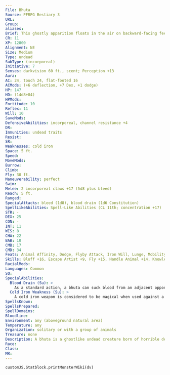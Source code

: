 ```yaml
---
File: Bhuta
Source: PFRPG Bestiary 3
URL: 
Group: 
aliases: 
Brief: This ghostly apparition floats in the air on backward-facing feet. Its hands end in sharp talons, and its eyes glow with blue fire.
CR: 11
XP: 12800
Alignment: NE
Size: Medium
Type: undead
SubType: (incorporeal)
Initiative: 7
Senses: darkvision 60 ft., scent; Perception +13
Aura: 
AC: 24, touch 24, flat-footed 16
ACMods: (+6 deflection, +7 Dex, +1 dodge)
HP: 147
HD: (14d8+84)
HPMods: 
Fortitude: 10
Reflex: 11
Will: 10
SaveMods: 
DefensiveAbilities: incorporeal, channel resistance +4
DR: 
Immunities: undead traits
Resist: 
SR: 
Weaknesses: cold iron
Space: 5 ft.
Speed: 
MoveMods: 
Burrow: 
Climb: 
Fly: 30 ft.
Maneuverability: perfect
Swim: 
Melee: 2 incorporeal claws +17 (5d8 plus bleed)
Reach: 5 ft.
Ranged: 
SpecialAttacks: bleed (1d8), blood drain (1d6 Constitution)
SpellLikeAbilities: Spell-Like Abilities (CL 11th; concentration +17)  At Will-animal trance (DC 18), speak with animals, veil (self only, as animal with backward feet; DC 22)  3/day-charm animal (DC 17)  1/day-magic jar (animals only, DC 21)
STR: -
DEX: 25
CON: -
INT: 11
WIS: 8
CHA: 22
BAB: 10
CMB: 17
CMD: 34
Feats: Animal Affinity, Dodge, Flyby Attack, Iron Will, Lunge, Mobility, Stealthy
Skills: Bluff +16, Escape Artist +9, Fly +15, Handle Animal +14, Knowledge (nature) +8, Perception +13, Ride +9, Sense Motive +13, Stealth +24
RacialMods: 
Languages: Common
SQ: 
SpecialAbilities:
  Blood Drain (Su): >
    As a standard action, a bhuta can suck blood from an adjacent opponent that is taking bleed damage. The target takes 1d6 points of Constitution damage (Fort DC 23 half). The bhuta heals 5 hit points when it drains blood.
  Cold Iron Weakness (Su): >
    A cold iron weapon is considered to be magical when used against a bhuta. A magic cold iron weapon always functions as a ghost touch weapon when used against a bhuta.
SpellsKnown: 
SpellsPrepared: 
SpellDomains: 
Bloodline: 
Environment: any (aboveground natural area)
Temperature: any
Organization: solitary or with a group of animals
Treasure: none
Description: A bhuta is a ghostlike undead creature born of horrible death or murder in a natural setting. It is a manifestation of rage at the injustice of a death that interrupted important business or unsated desires. Doomed to haunt the wilderness within several miles of the site of its demise, a bhuta turns to the local fauna as tools for its vengeance.  A bhuta can appear in a variety of animalistic forms by using its veil ability, but its natural appearance is that of a bestial humanoid phantom that floats a foot above the ground as it moves. While bhutas are incorporeal, the touch of their claws creates horrific, bleeding wounds. A bhuta's feet point backward. To disguise its nature, a bhuta can appear solid, manifesting in long robes that help disguise the fact that it floats and has strange feet. By means of its magic jar spell-like ability, a bhuta can also possess living animals to use as its minions; an animal possessed by a bhuta casts no shadow, and therefore prefers to lurk in heavily canopied or thicketed areas, waiting for the right time to strike out and attack intruders.  Animals find themselves attracted to bhutas, which use their spell-like abilities to manipulate such victims toward evil and deceptive ends. Bhutas generally avoid inf luencing animal companions or domesticated animals, for changes in behavior among such creatures can easily arouse suspicion and reveal a bhuta's presence and inf luence.  A bhuta might have tasks it wishes to complete from its previous existence as a living creature, or it might work against those who slew its living form. This link to its past life is vague and compulsive rather than clear, unlike that of a ghost.  Bhutas who have no specific target for retribution still seek to trouble those living in or near their domains, coaxing passersby into accepting them as traveling companions and using their inf luence over animals as a testament to their benevolence. When invited to join a group, a bhuta can journey outside its normal territory. However, a bhuta's hunger for living blood usually drives it to attack its companions before it wanders far.
Race: 
Class: 
MR: 
---
```

```dataviewjs
customJS.Statblock.printMonsterWiki(dv)
```
